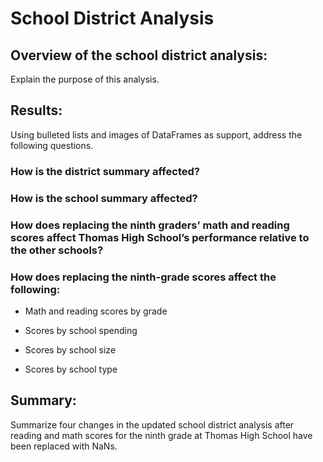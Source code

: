 # School District Analysis
## Overview of the school district analysis: 

Explain the purpose of this analysis.

## Results: 

Using bulleted lists and images of DataFrames as support, address the following questions.

### How is the district summary affected?

### How is the school summary affected?

### How does replacing the ninth graders’ math and reading scores affect Thomas High School’s performance relative to the other schools?

### How does replacing the ninth-grade scores affect the following:

* Math and reading scores by grade

* Scores by school spending

* Scores by school size

* Scores by school type

## Summary: 

Summarize four changes in the updated school district analysis after reading and math scores for the ninth grade at Thomas High School have been replaced with NaNs.
